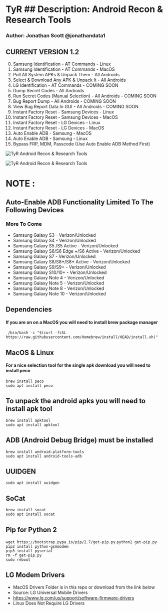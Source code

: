 
  
    
# TyR ## Description: Android Recon & Research Tools    
 ### Author: Jonathan Scott @jonathandata1    
 ## CURRENT VERSION 1.2

0. Samsung Identification - AT Commands - Linux  
1. Samsung Identification - AT Commands - MacOS  
2. Pull All System APKs & Unpack Them - All Androids  
3. Select & Download Any APK & Unpack It - All Androids  
4. LG Identification - AT Commands - COMING SOON  
5. Dump Secret Codes - All Androids  
6. Run Secret Codes (Manual Selection) - All Androids - COMING SOON  
7. Bug Report Dump - All Androids - COMING SOON  
8. View Bug Report Data In GUI - All Androids - COMING SOON  
9. Instant Factory Reset - Samsung Devices - Linux  
10. Instant Factory Reset - Samsung Devices - MacOS  
11. Instant Factory Reset - LG Devices - Linux  
12. Instant Factory Reset - LG Devices - MacOS  
13. Auto Enable ADB - Samsung - MacOS  
14. Auto Enable ADB - Samsung - Linux
15. Bypass FRP, MDM, Passcode (Use Auto Enable ADB Method First)
    
![TyR Android Recon & Research Tools](https://i.postimg.cc/Ls7D9tGf/Untitled-design-Max-Quality-2021-11-30-T192018-583.jpg)    
    
![TyR Android Recon & Research Tools](https://i.postimg.cc/N0PJyq2K/Samsung-Device-ID-AT-Commands.gif)    
 
# NOTE :  
## Auto-Enable ADB Functionality Limited To The Following Devices  
### More To Come  
  
- Samsung Galaxy S3 - Verizon/Unlocked  
- Samsung Galaxy S4 - Verizon/Unlocked  
- Samsung Galaxy S5 /S5 Active - Verizon/Unlocked  
- Samsung Galaxy S6/S6 Edge +/S6 Active - Verizon/Unlocked  
- Samsung Galaxy S7 - Verizon/Unlocked  
- Samsung Galaxy S8/S8+/S8+ Active - Verizon/Unlocked  
- Samsung Galaxy S9/S9+ - Verizon/Unlocked  
- Samsung Galaxy S10/10+ - Verizon/Unlocked  
- Samsung Galaxy Note 4 - Verizon/Unlocked  
- Samsung Galaxy Note 5 - Verizon/Unlocked  
- Samsung Galaxy Note 8 - Verizon/Unlocked  
- Samsung Galaxy Note 10 - Verizon/Unlocked  
  
    
## Dependencies    
  ####  If you are on on a MacOS you will need to install brew package manager    
 ``` /bin/bash -c "$(curl -fsSL https://raw.githubusercontent.com/Homebrew/install/HEAD/install.sh)"```    
    
 ## MacOS & Linux    
####  For a nice selection tool for the single apk download you will need to install peco   
  ``` brew install peco ```      
 ``` sudo apt install peco  ```    
 ## To unpack the android apks you will need to install apk tool    
    
 ``` brew install apktool ```    
 ``` sudo apt install apktool ```    
 ##  ADB (Android Debug Bridge) must be installed   
       
 ``` brew install android-platform-tools ```       
 ``` sudo apt install android-tools-adb ```    
 ##  UUIDGEN  
  ``` sudo apt install uuidgen ```   
## SoCat  
  
  ``` brew install socat ```    
``` sudo apt install socat ```   
  
## Pip for Python 2  
  `wget https://bootstrap.pypa.io/pip/2.7/get-pip.py` `python2 get-pip.py`  
`pip2 install python-gsmmodem`  
`pip3 install pyserial`  
`rm -f get-pip.py`  
`sudo reboot`  
  
## LG Modem Drivers  
- MacOS Drivers Folder is in this repo or download from the link below  
- Source: LG Universal Mobile Drivers  
- https://www.lg.com/us/support/software-firmware-drivers  
- Linux Does Not Require LG Drivers